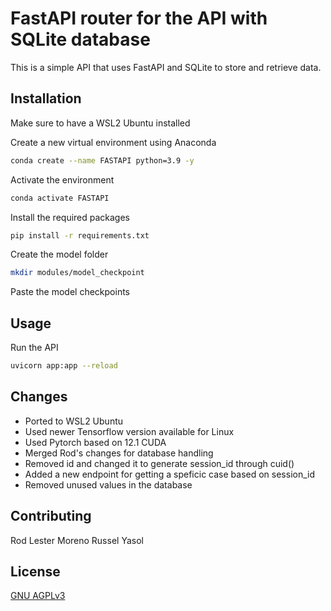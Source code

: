# FastAPI router for the API with SQLite database

This is a simple API that uses FastAPI and SQLite to store and retrieve data.



## Installation

Make sure to have a WSL2 Ubuntu installed 

Create a new virtual environment using Anaconda

```bash
conda create --name FASTAPI python=3.9 -y
```


Activate the environment

```bash
conda activate FASTAPI
```


Install the required packages

```bash
pip install -r requirements.txt
```


Create the model folder
    
```bash
mkdir modules/model_checkpoint
```

Paste the model checkpoints



## Usage

Run the API

```bash
uvicorn app:app --reload
```



## Changes

- Ported to WSL2 Ubuntu
- Used newer Tensorflow version available for Linux
- Used Pytorch based on 12.1 CUDA
- Merged Rod's changes for database handling
- Removed id and changed it to generate session_id through cuid()
- Added a new endpoint for getting a speficic case based on session_id
- Removed unused values in the database



## Contributing

Rod Lester Moreno
Russel Yasol

## License
[GNU AGPLv3](https://choosealicense.com/licenses/agpl-3.0/)
